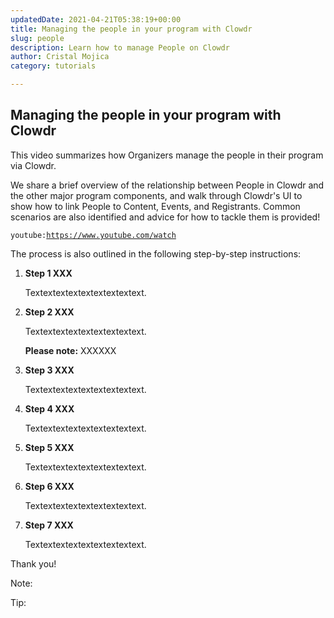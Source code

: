 ```yaml
---
updatedDate: 2021-04-21T05:38:19+00:00
title: Managing the people in your program with Clowdr
slug: people
description: Learn how to manage People on Clowdr
author: Cristal Mojica
category: tutorials

---
```

## Managing the people in your program with Clowdr

This video summarizes how Organizers manage the people in their program via Clowdr.

We share a brief overview of the relationship between People in Clowdr and the other major program components, and walk through Clowdr's UI to show how to link People to Content, Events, and Registrants. Common scenarios are also identified and advice for how to tackle them is provided!

`youtube:`[`https://www.youtube.com/watch`]()

The process is also outlined in the following step-by-step instructions:

1. **Step 1 XXX**

   Textextextextextextextextext.
2. **Step 2 XXX**

   Textextextextextextextextext.

   **Please note:** XXXXXX
3. **Step 3 XXX**

   Textextextextextextextextext.
4. **Step 4 XXX**

   Textextextextextextextextext.
5. **Step 5 XXX**

   Textextextextextextextextext.
6. **Step 6 XXX**

   Textextextextextextextextext.
7. **Step 7 XXX**

   Textextextextextextextextext.

Thank you!

Note:

Tip: